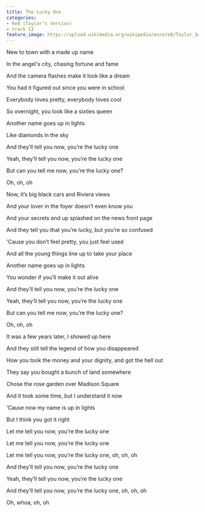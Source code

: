 ```yaml
---
title: The Lucky One
categories:
- Red (Taylor’s Version)
- track 13
feature_image: https://upload.wikimedia.org/wikipedia/en/e/e8/Taylor_Swift_-_Red.png
--- 
```

New to town with a made up name

In the angel's city, chasing fortune and fame

And the camera flashes make it look like a dream

You had it figured out since you were in school

Everybody loves pretty, everybody loves cool

So overnight, you look like a sixties queen

Another name goes up in lights

Like diamonds in the sky

And they’ll tell you now, you’re the lucky one

Yeah, they’ll tell you now, you’re the lucky one

But can you tell me now, you’re the lucky one?

Oh, oh, oh

Now, it’s big black cars and Riviera views

And your lover in the foyer doesn’t even know you

And your secrets end up splashed on the news front page

And they tell you that you’re lucky, but you’re so confused

'Cause you don’t feel pretty, you just feel used

And all the young things line up to take your place

Another name goes up in lights

You wonder if you’ll make it out alive

And they’ll tell you now, you’re the lucky one

Yeah, they’ll tell you now, you’re the lucky one

But can you tell me now, you’re the lucky one?

Oh, oh, oh

It was a few years later, I showed up here

And they still tell the legend of how you disappeared

How you took the money and your dignity, and got the hell out

They say you bought a bunch of land somewhere

Chose the rose garden over Madison Square

And it took some time, but I understand it now

‘Cause now my name is up in lights

But I think you got it right

Let me tell you now, you’re the lucky one

Let me tell you now, you’re the lucky one

Let me tell you now, you’re the lucky one, oh, oh, oh

And they’ll tell you now, you’re the lucky one

Yeah, they’ll tell you now, you’re the lucky one

And they’ll tell you now, you’re the lucky one, oh, oh, oh

Oh, whoa, oh, oh